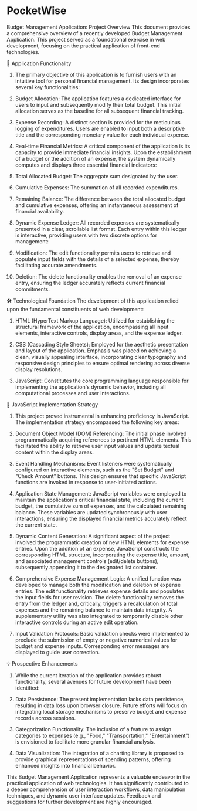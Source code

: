 # PocketWise
 Budget Management Application: Project Overview
This document provides a comprehensive overview of a recently developed Budget Management Application. This project served as a foundational exercise in web development, focusing on the practical application of front-end technologies.

🚀 Application Functionality
1. The primary objective of this application is to furnish users with an intuitive tool for personal financial management. Its design incorporates several key functionalities:

2. Budget Allocation: The application features a dedicated interface for users to input and subsequently modify their total budget. This initial allocation serves as the baseline for all subsequent financial tracking.

3. Expense Recording: A distinct section is provided for the meticulous logging of expenditures. Users are enabled to input both a descriptive title and the corresponding monetary value for each individual expense.

4. Real-time Financial Metrics: A critical component of the application is its capacity to provide immediate financial insights. Upon the establishment of a budget or the addition of an expense, the system dynamically computes and displays three essential financial indicators:

5. Total Allocated Budget: The aggregate sum designated by the user.

6. Cumulative Expenses: The summation of all recorded expenditures.

7. Remaining Balance: The difference between the total allocated budget and cumulative expenses, offering an instantaneous assessment of financial availability.

8. Dynamic Expense Ledger: All recorded expenses are systematically presented in a clear, scrollable list format. Each entry within this ledger is interactive, providing users with two discrete options for management:

9. Modification: The edit functionality permits users to retrieve and populate input fields with the details of a selected expense, thereby facilitating accurate amendments.

10. Deletion: The delete functionality enables the removal of an expense entry, ensuring the ledger accurately reflects current financial commitments.

🛠️ Technological Foundation
The development of this application relied upon the fundamental constituents of web development:

1. HTML (HyperText Markup Language): Utilized for establishing the structural framework of the application, encompassing all input elements, interactive controls, display areas, and the expense ledger.

2. CSS (Cascading Style Sheets): Employed for the aesthetic presentation and layout of the application. Emphasis was placed on achieving a clean, visually appealing interface, incorporating clear typography and responsive design principles to ensure optimal rendering across diverse display resolutions.

3. JavaScript: Constitutes the core programming language responsible for implementing the application's dynamic behavior, including all computational processes and user interactions.

🧠 JavaScript Implementation Strategy
1. This project proved instrumental in enhancing proficiency in JavaScript. The implementation strategy encompassed the following key areas:

2. Document Object Model (DOM) Referencing: The initial phase involved programmatically acquiring references to pertinent HTML elements. This facilitated the ability to retrieve user input values and update textual content within the display areas.

3. Event Handling Mechanisms: Event listeners were systematically configured on interactive elements, such as the "Set Budget" and "Check Amount" buttons. This design ensures that specific JavaScript functions are invoked in response to user-initiated actions.

4. Application State Management: JavaScript variables were employed to maintain the application's critical financial state, including the current budget, the cumulative sum of expenses, and the calculated remaining balance. These variables are updated synchronously with user interactions, ensuring the displayed financial metrics accurately reflect the current state.

5. Dynamic Content Generation: A significant aspect of the project involved the programmatic creation of new HTML elements for expense entries. Upon the addition of an expense, JavaScript constructs the corresponding HTML structure, incorporating the expense title, amount, and associated management controls (edit/delete buttons), subsequently appending it to the designated list container.

6. Comprehensive Expense Management Logic: A unified function was developed to manage both the modification and deletion of expense entries. The edit functionality retrieves expense details and populates the input fields for user revision. The delete functionality removes the entry from the ledger and, critically, triggers a recalculation of total expenses and the remaining balance to maintain data integrity. A supplementary utility was also integrated to temporarily disable other interactive controls during an active edit operation.

7. Input Validation Protocols: Basic validation checks were implemented to preclude the submission of empty or negative numerical values for budget and expense inputs. Corresponding error messages are displayed to guide user correction.

💡 Prospective Enhancements
1. While the current iteration of the application provides robust functionality, several avenues for future development have been identified:

2. Data Persistence: The present implementation lacks data persistence, resulting in data loss upon browser closure. Future efforts will focus on integrating local storage mechanisms to preserve budget and expense records across sessions.

3. Categorization Functionality: The inclusion of a feature to assign categories to expenses (e.g., "Food," "Transportation," "Entertainment") is envisioned to facilitate more granular financial analysis.

4. Data Visualization: The integration of a charting library is proposed to provide graphical representations of spending patterns, offering enhanced insights into financial behavior.


This Budget Management Application represents a valuable endeavor in the practical application of web technologies. It has significantly contributed to a deeper comprehension of user interaction workflows, data manipulation techniques, and dynamic user interface updates. Feedback and suggestions for further development are highly encouraged.